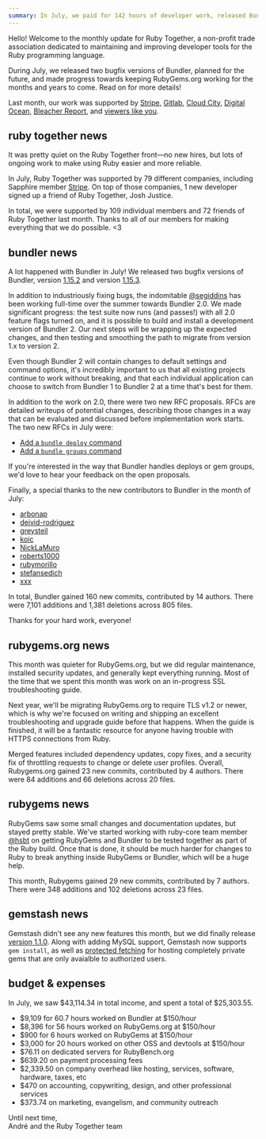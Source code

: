 ```yaml
---
summary: In July, we paid for 142 hours of developer work, released Bundler bugfixes, and worked on smoothing the path towards Bundler 2 and TLS v1.2.
---
```


Hello! Welcome to the monthly update for Ruby Together, a non-profit trade association dedicated to maintaining and improving developer tools for the Ruby programming language.

During July, we released two bugfix versions of Bundler, planned for the future, and made progress towards keeping RubyGems.org working for the months and years to come. Read on for more details!

Last month, our work was supported by [Stripe](http://stripe.com/), [Gitlab](http://gitlab.com/), [Cloud City](http://cloudcity.io), [Digital Ocean](http://digitalocean.com/), [Bleacher Report](http://www.bleacherreport.com/), and [viewers like you](http://rubytogether.org/join).

## ruby together news

It was pretty quiet on the Ruby Together front&mdash;no new hires, but lots of ongoing work to make using Ruby easier and more reliable.

In July, Ruby Together was supported by 79 different companies, including Sapphire member [Stripe](https://stripe.com). On top of those companies, 1 new developer signed up a friend of Ruby Together, Josh Justice.

In total, we were supported by 109 individual members and 72 friends of Ruby Together last month. Thanks to all of our members for making everything that we do possible. &lt;3

## bundler news

A lot happened with Bundler in July! We released two bugfix versions of Bundler, version [1.15.2](https://github.com/bundler/bundler/blob/v1.15.3/CHANGELOG.md#1152-2017-07-17) and version [1.15.3](https://github.com/bundler/bundler/blob/v1.15.3/CHANGELOG.md#1153-2017-07-21).

In addition to industriously fixing bugs, the indomitable [@segiddins](https://github.com/segiddins) has been working full-time over the summer towards Bundler 2.0. We made significant progress: the test suite now runs (and passes!) with all 2.0 feature flags turned on, and it is possible to build and install a development version of Bundler 2. Our next steps will be wrapping up the expected changes, and then testing and smoothing the path to migrate from version 1.x to version 2.

Even though Bundler 2 will contain changes to default settings and command options, it's incredibly important to us that all existing projects continue to work without breaking, and that each individual application can choose to switch from Bundler 1 to Bundler 2 at a time that's best for them.

In addition to the work on 2.0, there were two new RFC proposals. RFCs are detailed writeups of potential changes, describing those changes in a way that can be evaluated and discussed before implementation work starts. The two new RFCs in July were:

  - [Add a `bundle deploy` command](https://github.com/bundler/rfcs/blob/aa-deploy-command/text/0000-bundle-deploy-command.md)
  - [Add a `bundle groups` command](https://github.com/bundler/rfcs/blob/49e08ccf04579a92c394e438074ca7e277d036f5/text/0000-bundle-groups.md)

If you're interested in the way that Bundler handles deploys or gem groups, we'd love to hear your feedback on the open proposals.

Finally, a special thanks to the new contributors to Bundler in the month of July:

  - [arbonap](https://github.com/arbonap)
  - [deivid-rodriguez](https://github.com/deivid-rodriguez)
  - [greysteil](https://github.com/greysteil)
  - [koic](https://github.com/koic)
  - [NickLaMuro](https://github.com/NickLaMuro)
  - [roberts1000](https://github.com/roberts1000)
  - [rubymorillo](https://github.com/rubymorillo)
  - [stefansedich](https://github.com/stefansedich)
  - [xxx](https://github.com/xxx)

In total, Bundler gained 160 new commits, contributed by 14 authors. There were 7,101 additions and 1,381 deletions across 805 files.

Thanks for your hard work, everyone!

## rubygems.org news

This month was quieter for RubyGems.org, but we did regular maintenance, installed security updates, and generally kept everything running. Most of the time that we spent this month was work on an in-progress SSL troubleshooting guide.

Next year, we'll be migrating RubyGems.org to require TLS v1.2 or newer, which is why we're focused on writing and shipping an excellent troubleshooting and upgrade guide before that happens. When the guide is finished, it will be a fantastic resource for anyone having trouble with HTTPS connections from Ruby.

Merged features included dependency updates, copy fixes, and a security fix of throttling requests to change or delete user profiles. Overall, Rubygems.org gained 23 new commits, contributed by 4 authors. There were 84 additions and 66 deletions across 20 files.

## rubygems news

RubyGems saw some small changes and documentation updates, but stayed pretty stable. We've started working with ruby-core team member [@hsbt](https://github.com/hsbt) on getting RubyGems and Bundler to be tested together as part of the Ruby build. Once that is done, it should be much harder for changes to Ruby to break anything inside RubyGems or Bundler, which will be a huge help.

This month, Rubygems gained 29 new commits, contributed by 7 authors. There were 348 additions and 102 deletions across 23 files.

## gemstash news

Gemstash didn't see any new features this month, but we did finally release [version 1.1.0](https://github.com/bundler/gemstash/blob/master/CHANGELOG.md#110-2017-07-31). Along with adding MySQL support, Gemstash now supports `gem install`, as well as [protected fetching](https://github.com/bundler/gemstash/blob/master/docs/gemstash-private-gems.7.md#protected-fetching) for hosting completely private gems that are only avaialble to authorized users.

## budget &amp; expenses

In July, we saw $43,114.34 in total income, and spent a total of $25,303.55.

* $9,109 for 60.7 hours worked on Bundler at $150/hour
* $8,396 for 56 hours worked on RubyGems.org at $150/hour
* $900 for 6 hours worked on RubyGems at $150/hour
* $3,000 for 20 hours worked on other OSS and devtools at $150/hour
* $76.11 on dedicated servers for RubyBench.org
* $639.20 on payment processing fees
* $2,339.50 on company overhead like hosting, services, software, hardware, taxes, etc
* $470 on accounting, copywriting, design, and other professional services
* $373.74 on marketing, evangelism, and community outreach

Until next time,<br>
André and the Ruby Together team
